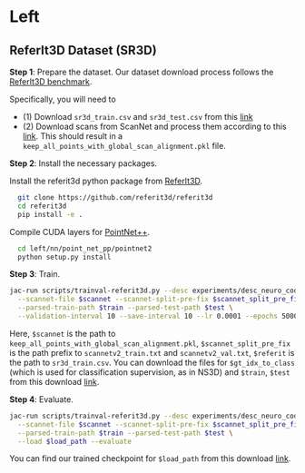 # Left

## ReferIt3D Dataset (SR3D)

**Step 1**: Prepare the dataset. Our dataset download process follows the [ReferIt3D benchmark](https://github.com/referit3d/referit3d).

Specifically, you will need to
- (1) Download `sr3d_train.csv` and `sr3d_test.csv` from this [link](https://drive.google.com/drive/folders/1DS4uQq7fCmbJHeE-rEbO8G1-XatGEqNV)
- (2) Download scans from ScanNet and process them according to this [link](https://github.com/referit3d/referit3d/blob/eccv/referit3d/data/scannet/README.md). This should result in a `keep_all_points_with_global_scan_alignment.pkl` file.


**Step 2**: Install the necessary packages.


Install the referit3d python package from [ReferIt3D](https://github.com/referit3d/referit3d).
```bash
  git clone https://github.com/referit3d/referit3d
  cd referit3d
  pip install -e .
```

Compile CUDA layers for [PointNet++](http://arxiv.org/abs/1706.02413).
```bash
  cd left/nn/point_net_pp/pointnet2
  python setup.py install
```

**Step 3**: Train. 

```bash
jac-run scripts/trainval-referit3d.py --desc experiments/desc_neuro_codex_referit3d.py \
  --scannet-file $scannet --scannet-split-pre-fix $scannet_split_pre_fix --referit3D-file $referit --gt-idx-to-class $gt_idx_to_class \
  --parsed-train-path $train --parsed-test-path $test \
  --validation-interval 10 --save-interval 10 --lr 0.0001 --epochs 5000

```
Here, `$scannet` is the path to `keep_all_points_with_global_scan_alignment.pkl`, `$scannet_split_pre_fix` is the path prefix to `scannetv2_train.txt` and `scannetv2_val.txt`, `$referit` is the path to `sr3d_train.csv`. You can download the files for `$gt_idx_to_class` (which is used for classification supervision, as in NS3D) and `$train`, `$test` from this download [link](https://downloads.cs.stanford.edu/viscam/LEFT/ReferIt3D.zip).

**Step 4**: Evaluate.

```bash
jac-run scripts/trainval-referit3d.py --desc experiments/desc_neuro_codex_referit3d.py \
  --scannet-file $scannet --scannet-split-pre-fix $scannet_split_pre_fix --referit3D-file $referit --gt-idx-to-class $gt_idx_to_class \
  --parsed-train-path $train --parsed-test-path $test \
  --load $load_path --evaluate
```
You can find our trained checkpoint for `$load_path` from this download [link](https://downloads.cs.stanford.edu/viscam/LEFT/ReferIt3D.zip).
